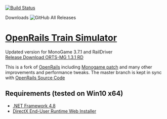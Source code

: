 [![Build Status](https://dev.azure.com/perpetualKid/ORTS-MG/_apis/build/status/Build/ORTS-MG%20Master%20Release?branchName=master)](https://dev.azure.com/perpetualKid/ORTS-MG/_build/latest?definitionId=1&branchName=master)

Downloads ![GitHub All Releases](https://img.shields.io/github/downloads/perpetualKid/orts-mg/total?style=plastic)

# [OpenRails Train Simulator](http://openrails.org/)

Updated version for MonoGame 3.7.1 and RailDriver<br> 
[Release Download ORTS-MG 1.3.1 RD](https://github.com/perpetualKid/ORTS-MG/releases/tag/144-d77821976)

This is a fork of [OpenRails](https://launchpad.net/or) including [Monogame patch](http://www.elvastower.com/forums/index.php?/topic/30924-going-beyond-the-4-gb-of-memory/page__view__findpost__p__237281) and many other improvements and performance tweaks. 
The master branch is kept in sync with [OpenRails Source Code](https://github.com/openrails/openrails)

## Requirements (tested on Win10 x64)

- [.NET Framework 4.8](https://dotnet.microsoft.com/download/dotnet-framework/net48)
- [DirectX End-User Runtime Web Installer ](https://www.microsoft.com/en-us/download/details.aspx?id=35&nowin10)
